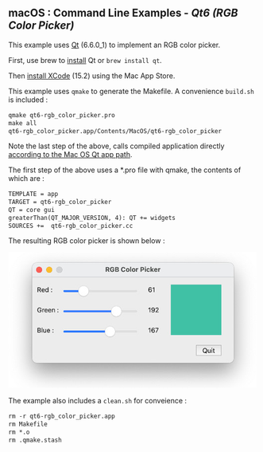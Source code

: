 
## macOS : Command Line Examples - *Qt6 (RGB Color Picker)*

This example uses [Qt](https://wiki.qt.io/Qt_for_Beginners) (6.6.0_1) to implement an RGB color picker.

First, use brew to [install](https://formulae.brew.sh/formula/qt) Qt or ```brew install qt```.

Then [install XCode](https://developer.apple.com/documentation/safari-developer-tools/installing-xcode-and-simulators) (15.2) using the Mac App Store.

This example uses ```qmake``` to generate the Makefile. A convenience ```build.sh``` is included :

```
qmake qt6-rgb_color_picker.pro 
make all
qt6-rgb_color_picker.app/Contents/MacOS/qt6-rgb_color_picker
```

Note the last step of the above, calls compiled application directly [according to the Mac OS Qt app path](https://stackoverflow.com/questions/61669808/how-to-execute-a-qt-app-on-macos-terminal).

The first step of the above uses a *.pro file with qmake, the contents of which are :

```
TEMPLATE = app
TARGET = qt6-rgb_color_picker
QT = core gui
greaterThan(QT_MAJOR_VERSION, 4): QT += widgets
SOURCES +=  qt6-rgb_color_picker.cc
```

The resulting RGB color picker is shown below :

<img src="qt6-rgb_color_picker.jpg">

The example also includes a ```clean.sh``` for conveience :

```
rm -r qt6-rgb_color_picker.app
rm Makefile
rm *.o
rm .qmake.stash
```

